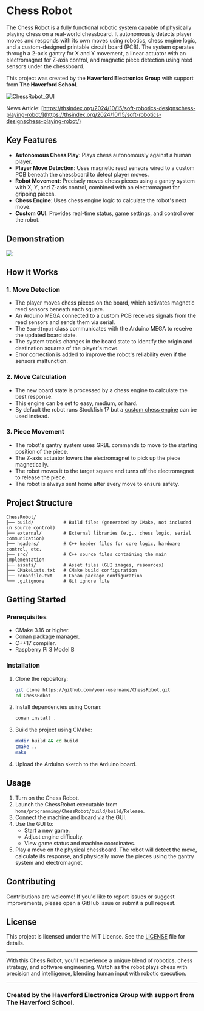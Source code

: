 # Chess Robot

The Chess Robot is a fully functional robotic system capable of physically playing chess on a real-world chessboard. It autonomously detects player moves and responds with its own moves using robotics, chess engine logic, and a custom-designed printable circuit board (PCB). The system operates through a 2-axis gantry for X and Y movement, a linear actuator with an electromagnet for Z-axis control, and magnetic piece detection using reed sensors under the chessboard.

This project was created by the **Haverford Electronics Group** with support from **The Haverford School**.

![ChessRobot_GUI](https://github.com/user-attachments/assets/98f5556a-331b-49cb-8486-76731d9ac243)

News Article: [https://thsindex.org/2024/10/15/soft-robotics-designschess-playing-robot/](https://thsindex.org/2024/10/15/soft-robotics-designschess-playing-robot/)

## Key Features

- **Autonomous Chess Play**: Plays chess autonomously against a human player.
- **Player Move Detection**: Uses magnetic reed sensors wired to a custom PCB beneath the chessboard to detect player moves.
- **Robot Movement**: Precisely moves chess pieces using a gantry system with X, Y, and Z-axis control, combined with an electromagnet for gripping pieces.
- **Chess Engine**: Uses chess engine logic to calculate the robot's next move.
- **Custom GUI**: Provides real-time status, game settings, and control over the robot.

## Demonstration
[![](https://img.youtube.com/vi/mtAjI7r33y4/0.jpg)](https://www.youtube.com/watch?v=mtAjI7r33y4)

## How it Works

### 1. **Move Detection**
- The player moves chess pieces on the board, which activates magnetic reed sensors beneath each square.
- An Arduino MEGA connected to a custom PCB receives signals from the reed sensors and sends them via serial.
- The `BoardInput` class communicates with the Arduino MEGA to receive the updated board state.
- The system tracks changes in the board state to identify the origin and destination squares of the player's move.
- Error correction is added to improve the robot's reliability even if the sensors malfunction.

### 2. **Move Calculation**
- The new board state is processed by a chess engine to calculate the best response.
- This engine can be set to easy, medium, or hard.
- By default the robot runs Stockfish 17 but a [custom chess engine](https://github.com/Shynee1/ChessEngine) can be used instead.

### 3. **Piece Movement**
- The robot's gantry system uses GRBL commands to move to the starting position of the piece.
- The Z-axis actuator lowers the electromagnet to pick up the piece magnetically.
- The robot moves it to the target square and turns off the electromagnet to release the piece.
- The robot is always sent home after every move to ensure safety.

## Project Structure
```
ChessRobot/
├── build/           # Build files (generated by CMake, not included in source control)
├── external/        # External libraries (e.g., chess logic, serial communication)
├── headers/         # C++ header files for core logic, hardware control, etc.
├── src/             # C++ source files containing the main implementation
├── assets/          # Asset files (GUI images, resources)
├── CMakeLists.txt   # CMake build configuration
├── conanfile.txt    # Conan package configuration
└── .gitignore       # Git ignore file
```

## Getting Started

### Prerequisites
  - CMake 3.16 or higher.
  - Conan package manager.
  - C++17 compiler.
  - Raspberry Pi 3 Model B

### Installation
1. Clone the repository:
   ```bash
   git clone https://github.com/your-username/ChessRobot.git
   cd ChessRobot
   ```
2. Install dependencies using Conan:
   ```bash
   conan install .
   ```
3. Build the project using CMake:
   ```bash
   mkdir build && cd build
   cmake ..
   make
   ```
4. Upload the Arduino sketch to the Arduino board.

## Usage
1. Turn on the Chess Robot.
2. Launch the ChessRobot executable from `home/programming/ChessRobot/build/build/Release`.
3. Connect the machine and board via the GUI.
4. Use the GUI to:
   - Start a new game.
   - Adjust engine difficulty.
   - View game status and machine coordinates.
5. Play a move on the physical chessboard. The robot will detect the move, calculate its response, and physically move the pieces using the gantry system and electromagnet.

## Contributing
Contributions are welcome! If you'd like to report issues or suggest improvements, please open a GitHub issue or submit a pull request.

## License
This project is licensed under the MIT License. See the [LICENSE](LICENSE.txt) file for details.

---

With this Chess Robot, you'll experience a unique blend of robotics, chess strategy, and software engineering. Watch as the robot plays chess with precision and intelligence, blending human input with robotic execution.

---

### Created by the Haverford Electronics Group with support from The Haverford School.

